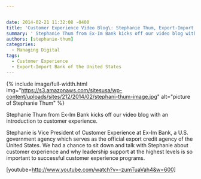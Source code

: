 ```yaml
---


date: 2014-02-21 11:32:08 -0400
title: 'Customer Experience Video Blog\: Stephanie Thum, Export-Import Bank'
summary: ' Stephanie Thum from Ex-Im Bank kicks off our video blog with an introduction to customer experience. Stephanie is Vice President of Customer Experience at Ex-Im Bank, a U.S. government agency which serves as the official export credit agency of the United States. We had a chance to sit'
authors: [stephanie-thum]
categories:
  - Managing Digital
tags:
  - Customer Experience
  - Export-Import Bank of the United States
---
```


{% include image/full-width.html img="https://s3.amazonaws.com/sitesusa/wp-content/uploads/sites/212/2014/02/stephani-thum-image.jpg" alt="picture of Stephanie Thum" %}


Stephanie Thum from Ex-Im Bank kicks off our video blog with an introduction to customer experience.

Stephanie is Vice President of Customer Experience at Ex-Im Bank, a U.S. government agency which serves as the official export credit agency of the United States. We had a chance to sit down and talk with Stephanie about customer experience and why leadership support at the highest levels is so important to successful customer experience programs.

[youtube=http://www.youtube.com/watch?v=-zumTuaVah4&w=600]